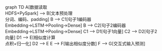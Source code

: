 graph TD
    A[数据读取<br/>HDFS+PySpark] --> B[文本预处理<br/>分词、编码、padding]
    B --> C1[句子1编码器<br/>Embedding→LSTM→Pooling→Dense]
    B --> C2[句子2编码器<br/>Embedding→LSTM→Pooling→Dense]
    C1 --> D1[句子1向量]
    C2 --> D2[句子2向量]
    D1 --> E[相似度计算<br/>点积+归一化]
    D2 --> E
    E --> F[输出相似度分数]
    F --> G[交互式输入预测]
